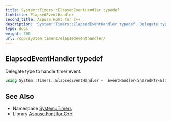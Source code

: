 ```yaml
---
title: System::Timers::ElapsedEventHandler typedef
linktitle: ElapsedEventHandler
second_title: Aspose.Font for C++
description: 'System::Timers::ElapsedEventHandler typedef. Delegate type to handle timer event in C++.'
type: docs
weight: 300
url: /cpp/system.timers/elapsedeventhandler/
---
```

## ElapsedEventHandler typedef


Delegate type to handle timer event.

```cpp
using System::Timers::ElapsedEventHandler =  EventHandler<SharedPtr<ElapsedEventArgs>>
```

## See Also

* Namespace [System::Timers](../)
* Library [Aspose.Font for C++](../../)
